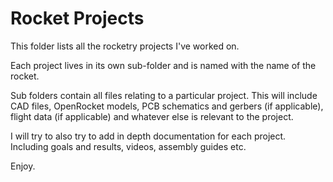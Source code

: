 # Rocket Projects

This folder lists all the rocketry projects I've worked on.

Each project lives in its own sub-folder and is named with the name of the rocket.

Sub folders contain all files relating to a particular project. This will include CAD files, OpenRocket models, PCB schematics and gerbers (if applicable), flight data (if applicable) and whatever else is relevant to the project.

I will try to also try to add in depth documentation for each project. Including goals and results, videos, assembly guides etc.

Enjoy.
